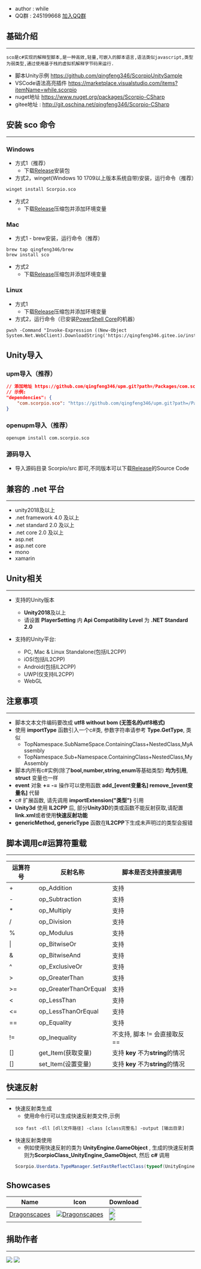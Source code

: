 * author : while
* QQ群 : 245199668 [加入QQ群](http://shang.qq.com/wpa/qunwpa?idkey=8ef904955c52f7b3764403ab81602b9c08b856f040d284f7e2c1d05ed3428de8)

## 基础介绍
---
```
sco是c#实现的解释型脚本,是一种高效,轻量,可嵌入的脚本语言,语法类似javascript,类型为弱类型,通过使用基于栈的虚拟机解释字节码来运行.
```
* 脚本Unity示例 https://github.com/qingfeng346/ScorpioUnitySample
* VSCode语法高亮插件 https://marketplace.visualstudio.com/items?itemName=while.scorpio
* nuget地址 https://www.nuget.org/packages/Scorpio-CSharp
* gitee地址 : http://git.oschina.net/qingfeng346/Scorpio-CSharp
## 安装 **sco** 命令
---
### Windows
* 方式1（推荐）
    * 下载[Release](https://github.com/qingfeng346/Scorpio-CSharp/releases)安装包
* 方式2，winget(Windows 10 1709以上版本系统自带)安装，运行命令（推荐）
```
winget install Scorpio.sco
```
* 方式2
    * 下载[Release](https://github.com/qingfeng346/Scorpio-CSharp/releases)压缩包并添加环境变量
### Mac
* 方式1 - brew安装，运行命令（推荐）
```
brew tap qingfeng346/brew
brew install sco
```
* 方式2
    * 下载[Release](https://github.com/qingfeng346/Scorpio-CSharp/releases)压缩包并添加环境变量

### Linux
* 方式1
    * 下载[Release](https://github.com/qingfeng346/Scorpio-CSharp/releases)压缩包并添加环境变量
* 方式2，运行命令（已安装[PowerShell Core](https://github.com/PowerShell/PowerShell/releases)的机器）
```
pwsh -Command "Invoke-Expression ((New-Object System.Net.WebClient).DownloadString('https://qingfeng346.gitee.io/installsco.ps1'))"
```
## Unity导入
### upm导入（推荐）
```json
// 添加地址 https://github.com/qingfeng346/upm.git?path=/Packages/com.scorpio.sco#sco/[version]
// 示例:
"dependencies": {
    "com.scorpio.sco": "https://github.com/qingfeng346/upm.git?path=/Packages/com.scorpio.sco#sco/2.3.5",
}
```
### openupm导入（推荐）
```
openupm install com.scorpio.sco
```
### 源码导入
* 导入源码目录 Scorpio/src 即可,不同版本可以下载[Release](https://github.com/qingfeng346/Scorpio-CSharp/releases)的Source Code

## 兼容的 **.net** 平台
---
* unity2018及以上
* .net framework 4.0 及以上
* .net standard 2.0 及以上
* .net core 2.0 及以上
* asp.net
* asp.net core
* mono
* xamarin
## Unity相关
---
* 支持的Unity版本
    * **Unity2018**及以上
    * 请设置 **PlayerSetting** 内 **Api Compatibility Level** 为 **.NET Standard 2.0**

* 支持的Unity平台:
    * PC, Mac & Linux Standalone(包括IL2CPP)
    * iOS(包括IL2CPP)
    * Android(包括IL2CPP)
    * UWP(仅支持IL2CPP)
    * WebGL

## 注意事项
---
* 脚本文本文件编码要改成 **utf8 without bom (无签名的utf8格式)**
* 使用 **importType** 函数引入一个c#类, 参数字符串请参考 **Type.GetType**, 类似 
    * TopNamespace.SubNameSpace.ContainingClass+NestedClass,MyAssembly
    * TopNamespace.Sub\+Namespace.ContainingClass+NestedClass,MyAssembly
* 脚本内所有c#实例(除了**bool,number,string,enum**等基础类型) **均为引用**, **struct** 变量也一样
* **event** 对象 **+= -=** 操作可以使用函数 **add_[event变量名] remove_[event变量名]** 代替
* c# 扩展函数, 请先调用 **importExtension("类型")** 引用
* **Unity3d** 使用 **IL2CPP** 后, 部分**Unity3D**的类或函数不能反射获取,请配置**link.xml**或者使用**快速反射功能**
* **genericMethod, genericType** 函数在**IL2CPP**下生成未声明过的类型会报错

## 脚本调用c#运算符重载
---
运算符号 | 反射名称                       | 脚本是否支持直接调用
-----   |  ----                         | ----
\+      |  op_Addition                  | 支持
\-      |  op_Subtraction               | 支持
\*      |  op_Multiply                  | 支持
/       |  op_Division                  | 支持
%       |  op_Modulus                   | 支持
\|      |  op_BitwiseOr                 | 支持
&       |  op_BitwiseAnd                | 支持
^       |  op_ExclusiveOr               | 支持
\>      |  op_GreaterThan               | 支持
\>=     |  op_GreaterThanOrEqual        | 支持
<       |  op_LessThan                  | 支持
<=      |  op_LessThanOrEqual           | 支持
==      |  op_Equality                  | 支持
!=      |  op_Inequality                | 不支持, 脚本 != 会直接取反 ==
[]      |  get_Item(获取变量)            | 支持 **key** 不为**string**的情况
[]      |  set_Item(设置变量)            | 支持 **key** 不为**string**的情况


## 快速反射
---
* 快速反射类生成
    * 使用命令行可以生成快速反射类文件,示例
    ```command
    sco fast -dll [dll文件路径] -class [class完整名] -output [输出目录]
    ```
* 快速反射类使用
    * 例如使用快速反射的类为 **UnityEngine.GameObject** , 生成的快速反射类则为**ScorpioClass_UnityEngine_GameObject**, 然后 **c#** 调用
    ```c#
    Scorpio.Userdata.TypeManager.SetFastReflectClass(typeof(UnityEngine.GameObject), new ScorpioClass_UnityEngine_GameObject(script))
    ```

## Showcases

Name | Icon | Download
--|--|--
[Dragonscapes](https://www.centurygames.com/games/dragonscapes-adventure/) | [![Dragonscapes](https://qingfeng346.github.io/img/dragonscapes.png)](https://www.centurygames.com/games/dragonscapes-adventure/) | [![](https://qingfeng346.github.io/img/GooglePlay200.png)](https://play.google.com/store/apps/details?id=com.dragonscapes.global)<br>[![](https://qingfeng346.github.io/img/AppStore200.png)](https://apps.apple.com/app/dragonscapes-adventure/id1515511378)

## 捐助作者
---
![](https://github.com/qingfeng346/qingfeng346.github.io/raw/master/img/wx.jpg)
![](https://github.com/qingfeng346/qingfeng346.github.io/raw/master/img/zfb.jpg)